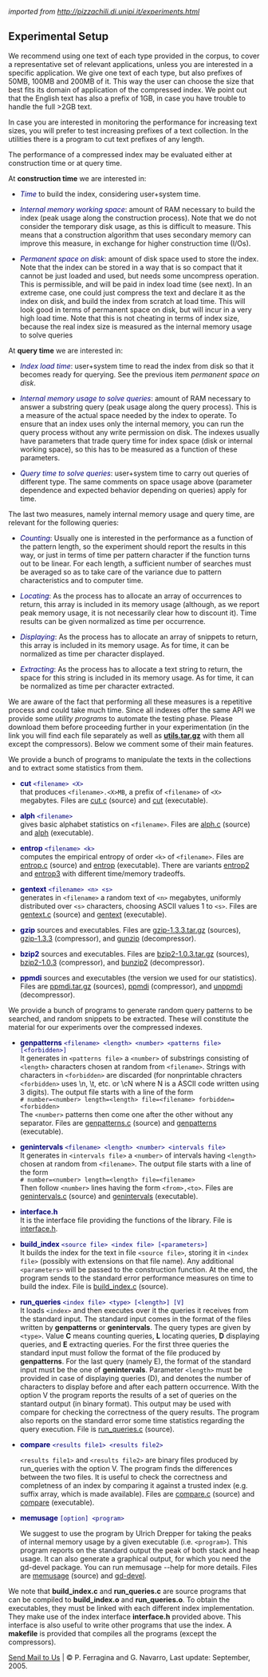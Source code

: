 _imported from http://pizzachili.di.unipi.it/experiments.html_

## Experimental Setup

We recommend using one text of each type provided in the corpus, to cover a representative set of relevant applications, unless you are interested in a specific application. We give one text of each type, but also prefixes of 50MB, 100MB and 200MB of it. This way the user can choose the size that best fits its domain of application of the compressed index. We point out that the English text has also a prefix of 1GB, in case you have trouble to handle the full >2GB text.

In case you are interested in monitoring the performance for increasing text sizes, you will prefer to test increasing prefixes of a text collection. In the utilities there is a program to cut text prefixes of any length.

The performance of a compressed index may be evaluated either at construction time or at query time.

At **construction time** we are interested in:

* <font color="#000077">_Time_</font> to build the index, considering user+system time.

* <font color="#000077">_Internal memory working space_</font>: amount of RAM necessary to build the index (peak usage along the construction process). Note that we do not consider the temporary disk usage, as this is difficult to measure. This means that a construction algorithm that uses secondary memory can improve this measure, in exchange for higher construction time (I/Os).

* <font color="#000077">_Permanent space on disk_</font>: amount of disk space used to store the index. Note that the index can be stored in a way that is so compact that it cannot be just loaded and used, but needs some uncompress operation. This is permissible, and will be paid in index load time (see next). In an extreme case, one could just compress the text and declare it as the index on disk, and build the index from scratch at load time. This will look good in terms of permanent space on disk, but will incur in a very high load time. Note that this is not cheating in terms of index size, because the real index size is measured as the internal memory usage to solve queries

At **query time** we are interested in:

* <font color="#000077">_Index load time_</font>: user+system time to read the index from disk so that it becomes ready for querying. See the previous item _permanent space on disk_.

* <font color="#000077">_Internal memory usage to solve queries_</font>: amount of RAM necessary to answer a substring query (peak usage along the query process). This is a measure of the actual space needed by the index to operate. To ensure that an index uses only the internal memory, you can run the query process without any write permission on disk. The indexes usually have parameters that trade query time for index space (disk or internal working space), so this has to be measured as a function of these parameters.

* <font color="#000077">_Query time to solve queries_</font>: user+system time to carry out queries of different type. The same comments on space usage above (parameter dependence and expected behavior depending on queries) apply for time.

The last two measures, namely internal memory usage and query time, are relevant for the following queries:

* <font color="#000077">_Counting_</font>: Usually one is interested in the performance as a function of the pattern length, so the experiment should report the results in this way, or just in terms of time per pattern character if the function turns out to be linear. For each length, a sufficient number of searches must be averaged so as to take care of the variance due to pattern characteristics and to computer time.

* <font color="#000077">_Locating_</font>: As the process has to allocate an array of occurrences to return, this array is included in its memory usage (although, as we report peak memory usage, it is not necessarily clear how to discount it). Time results can be given normalized as time per occurrence.

* <font color="#000077">_Displaying_</font>: As the process has to allocate an array of snippets to return, this array is included in its memory usage. As for time, it can be normalized as time per character displayed.

* <font color="#000077">_Extracting_</font>: As the process has to allocate a text string to return, the space for this string is included in its memory usage. As for time, it can be normalized as time per character extracted.

We are aware of the fact that performing all these measures is a repetitive process and could take much time. Since all indexes offer the same API we provide some _utility programs_ to automate the testing phase. Please download them before proceeding further in your experimentation (in the link you will find each file separately as well as **[utils.tar.gz](http://pizzachili.di.unipi.it/utils/utils.tar.gz)** with them all except the compressors). Below we comment some of their main features.

We provide a bunch of programs to manipulate the texts in the collections and to extract some statistics from them.

* <font color="#000077">**cut** `<filename> <X>`</font>  
    that produces `<filename>.<X>MB`, a prefix of `<filename>` of `<X>` megabytes. Files are [cut.c](utils/cut.c) (source) and [cut](utils/cut) (executable).

* <font color="#000077">**alph** `<filename>`</font>  
    gives basic alphabet statistics on `<filename>`. Files are [alph.c](utils/alph.c) (source) and [alph](utils/alph) (executable).

* <font color="#000077">**entrop** `<filename> <k>`</font>  
    computes the empirical entropy of order `<k>` of `<filename>`. Files are [entrop.c](utils/entrop.c) (source) and [entrop](utils/entrop) (executable). There are variants [entrop2](utils/entrop2.c) and [entrop3](utils/entrop3.c) with different time/memory tradeoffs.

* <font color="#000077">**gentext** `<filename> <n> <s>`</font>  
    generates in `<filename>` a random text of `<n>` megabytes, uniformly distributed over `<s>` characters, choosing ASCII values 1 to `<s>`. Files are [gentext.c](utils/gentext.c) (source) and [gentext](utils/gentext) (executable).

* <font color="#000077">**gzip**</font> sources and executables. Files are [gzip-1.3.3.tar.gz](utils/gzip-1.3.3.tar.gz) (sources), [gzip-1.3.3](utils/gzip-1.3.3) (compressor), and [gunzip](utils/gunzip) (decompressor).

*   <font color="#000077">**bzip2**</font> sources and executables. Files are [bzip2-1.0.3.tar.gz](utils/bzip2-1.0.3.tar.gz) (sources), [bzip2-1.0.3](utils/bzip2-1.0.3) (compressor), and [bunzip2](utils/bunzip2) (decompressor).

*   <font color="#000077">**ppmdi**</font> sources and executables (the version we used for our statistics). Files are [ppmdi.tar.gz](utils/ppmdi.tar.gz) (sources), [ppmdi](utils/ppmdi) (compressor), and [unppmdi](utils/unppmdi) (decompressor).

We provide a bunch of programs to generate random query patterns to be searched, and random snippets to be extracted. These will constitute the material for our experiments over the compressed indexes.

* <font color="#000077">**genpatterns** `<filename> <length> <number> <patterns file> [<forbidden>]`</font>  
    It generates in `<patterns file>` a `<number>` of substrings consisting of `<length>` characters chosen at random from `<filename>`. Strings with characters in `<forbidden>` are discarded (for nonprintable chracters `<forbidden>` uses \n, \t, etc. or \cN where N is a ASCII code written using 3 digits). The output file starts with a line of the form  
    `# number=<number> length=<length> file=<filename> forbidden=<forbidden>`  
    The `<number>` patterns then come one after the other without any separator. Files are [genpatterns.c](utils/genpatterns.c) (source) and [genpatterns](utils/genpatterns) (executable).

* <font color="#000077">**genintervals** `<filename> <length> <number> <intervals file>`</font>  
    It generates in `<intervals file>` a `<number>` of intervals having `<length>` chosen at random from `<filename>`. The output file starts with a line of the form  
    `# number=<number> length=<length> file=<filename>`  
    Then follow `<number>` lines having the form `<from>,<to>`. Files are [genintervals.c](utils/genintervals.c) (source) and [genintervals](utils/genintervals) (executable).

* <font color="#000077">**interface.h**</font>  
    It is the interface file providing the functions of the library. File is [interface.h](utils/interface.h).

* <font color="#000077">**build_index** `<source file> <index file> [<parameters>]`</font>  
    It builds the index for the text in file `<source file>`, storing it in `<index file>` (possibly with extensions on that file name). Any additional `<parameters>` will be passed to the construction function. At the end, the program sends to the standard error performance measures on time to build the index. File is [build_index.c](utils/build_index.c) (source).

* <font color="#000077">**run_queries** `<index file> <type> [<length>] [V]`</font>  
    It loads `<index>` and then executes over it the queries it receives from the standard input. The standard input comes in the format of the files written by **genpatterns** or **genintervals**. The query types are given by `<type>`. Value **C** means counting queries, **L** locating queries, **D** displaying queries, and **E** extracting queries. For the first three queries the standard input must follow the format of the file produced by **genpatterns**. For the last query (namely E), the format of the standard input must be the one of **genintervals**. Parameter `<length>` must be provided in case of displaying queries (D), and denotes the number of characters to display before and after each pattern occurrence. With the option V the program reports the results of a set of queries on the stantard output (in binary format). This output may be used with compare for checking the correctness of the query results. The program also reports on the standard error some time statistics regarding the query execution. File is [run_queries.c](utils/run_queries.c) (source).

* <font color="#000077">**compare** `<results file1> <results file2>`</font>

    `<results file1>` and `<results file2>` are binary files produced by run_queries with the option V. The program finds the differences between the two files. It is useful to check the correctness and completness of an index by comparing it against a trusted index (e.g. suffix array, which is made available). Files are [compare.c](utils/compare.c) (source) and [compare](utils/compare) (executable).

*   <font color="#000077">**memusage**</font> <font color="#000077">`[option] <program>`</font>

    We suggest to use the program by Ulrich Drepper for taking the peaks of internal memory usage by a given executable (i.e. `<program>`). This program reports on the standard output the peak of both stack and heap usage. It can also generate a graphical output, for which you need the gd-devel package. You can run memusage --help for more details. Files are [memusage](utils/memusage/memusage-2.2.2.tar.gz) (source) and [gd-devel](utils/memusage/gd-2.0.33.tar.gz).  

We note that **build\_index.c** and **run\_queries.c** are source programs that can be compiled to **build\_index.o** and **run\_queries.o**. To obtain the executables, they must be linked with each different index implementation. They make use of the index interface **interface.h** provided above. This interface is also useful to write other programs that use the index. A **makefile** is provided that compiles all the programs (except the compressors).

[Send Mail to Us](mailto:ferragina@di.unipi.it;gnavarro@dcc.uchile.cl) | © P. Ferragina and G. Navarro, Last update: September, 2005.